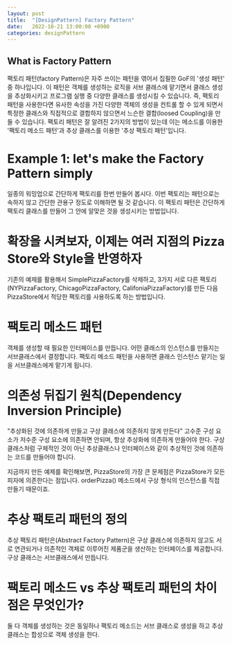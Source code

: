 ```yaml
---
layout: post
title:  "[DesignPattern] Factory Pattern"
date:   2022-10-21 13:00:00 +0900
categories: designPattern
---
```


## What is Factory Pattern 
팩토리 패턴(factory Pattern)은 자주 쓰이는 패턴을 엮어서 집필한 GoF의 '생성 패턴' 중 하나입니다. 이 패턴은 객체를 생성하는 로직을 서브 클래스에 맡기면서 클래스 생성을 추상화시키고 프로그램 실행 중 다양한 클래스를 생성시킬 수 있습니다. 즉, 팩토리 패턴을 사용한다면 유사한 속성을 가진 다양한 객체의 생성을 컨트롤 할 수 있게 되면서 특정한 클래스와 직접적으로 결합하지 않으면서 느슨한 결합(loosed Coupling)을 만들 수 있습니다. 팩토리 패턴은 잘 알려진 2가지의 방법이 있는데 이는 메소드를 이용한 '팩토리 메소드 패턴'과 추상 클래스를 이용한 '추상 팩토리 패턴'입니다. 

# Example 1: let's make the Factory Pattern simply
일종의 워밍업으로 간단하게 팩토리를 한번 만들어 봅시다. 이번 팩토리는 패턴으로는 속하지 않고 간단한 관용구 정도로 이해하면 될 것 같습니다. 이 팩토리 패턴은 간단하게 팩토리 클래스를 만들어 그 안에 알맞은 것을 생성시키는 방법입니다. 


# 확장을 시켜보자, 이제는 여러 지점의 Pizza Store와 Style을 반영하자 
기존의 예제를 활용해서 SimplePizzaFactory를 삭제하고, 3가지 서로 다른 팩토리(NYPizzaFactory, ChicagoPizzaFactory, CalifoniaPizzaFactory)를 만든 다음 PizzaStore에서 적당한 팩토리를 사용하도록 하는 방법입니다.  


# 팩토리 메소드 패턴
객체를 생성할 때 필요한 인터페이스를 만듭니다. 어떤 클래스의 인스턴스를 만들지는 서브클래스에서 결정합니다. 팩토리 메소드 패턴을 사용하면 클래스 인스턴스 맡기는 일을 서브클래스에게 맡기게 됩니다.

# 의존성 뒤집기 원칙(Dependency Inversion Principle) 
"추상화된 것에 의존하게 만들고 구상 클래스에 의존하지 않게 만든다" 고수준 구성 요소가 저수준 구성 요소에 의존하면 안되며, 항상 추상화에 의존하게 만들어야 한다. 구상 클래스처럼 구체적인 것이 아닌 추상클래스나 인터페이스와 같이 추상적인 것에 의존하는 코드를 만들어야 합니다. 

지금까지 만든 예제를 확인해보면, PizzaStore의 가장 큰 문제점은 PizzaStore가 모든 피자에 의존한다는 점입니다. orderPizza() 메소드에서 구상 형식의 인스턴스를 직접 만들기 때문이죠. 


# 추상 팩토리 패턴의 정의
추상 팩토리 패턴은(Abstract Factory Pattern)은 구상 클래스에 의존하지 않고도 서로 연관되거나 의존적인 객체로 이루어진 제품군을 생산하는 인터페이스를 제공합니다. 구상 클래스는 서브클래스에서 만듭니다. 

# 팩토리 메소드 vs 추상 팩토리 패턴의 차이점은 무엇인가?
둘 다 객체를 생성하는 것은 동일하나 팩토리 메소드는 서브 클래스로 생성을 하고 추상 클래스는 합성으로 객체 생성을 한다. 